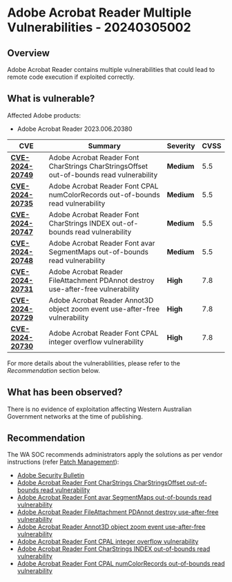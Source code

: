 # Adobe Acrobat Reader Multiple Vulnerabilities - 20240305002

## Overview

Adobe Acrobat Reader contains multiple vulnerabilities that could lead to remote code execution if exploited correctly.

## What is vulnerable?

Affected Adobe products:

- Adobe Acrobat Reader 2023.006.20380

| CVE                                                                   | Summary                                                                                  | Severity   | CVSS |
| --------------------------------------------------------------------- | ---------------------------------------------------------------------------------------- | ---------- | ---- |
| [**CVE-2024-20749**](https://nvd.nist.gov/vuln/detail/CVE-2024-20749) | Adobe Acrobat Reader Font CharStrings CharStringsOffset out-of-bounds read vulnerability | **Medium** | 5.5  |
| [**CVE-2024-20735**](https://nvd.nist.gov/vuln/detail/CVE-2024-20735) | Adobe Acrobat Reader Font CPAL numColorRecords out-of-bounds read vulnerability          | **Medium** | 5.5  |
| [**CVE-2024-20747**](https://nvd.nist.gov/vuln/detail/CVE-2024-20747) | Adobe Acrobat Reader Font CharStrings INDEX out-of-bounds read vulnerability             | **Medium** | 5.5  |
| [**CVE-2024-20748**](https://nvd.nist.gov/vuln/detail/CVE-2024-20748) | Adobe Acrobat Reader Font avar SegmentMaps out-of-bounds read vulnerability              | **Medium** | 5.5  |
| [**CVE-2024-20731**](https://nvd.nist.gov/vuln/detail/CVE-2024-20731) | Adobe Acrobat Reader FileAttachment PDAnnot destroy use-after-free vulnerability         | **High**   | 7.8  |
| [**CVE-2024-20729**](https://nvd.nist.gov/vuln/detail/CVE-2024-20729) | Adobe Acrobat Reader Annot3D object zoom event use-after-free vulnerability              | **High**   | 7.8  |
| [**CVE-2024-20730**](https://nvd.nist.gov/vuln/detail/CVE-2024-20730) | Adobe Acrobat Reader Font CPAL integer overflow vulnerability                            | **High**   | 7.8  |

For more details about the vulnerablilities, please refer to the *Recommendation* section below.

## What has been observed?

There is no evidence of exploitation affecting Western Australian Government networks at the time of publishing.

## Recommendation

The WA SOC recommends administrators apply the solutions as per vendor instructions (refer [Patch Management](../guidelines/patch-management.md)):

- [Adobe Security Bulletin](https://helpx.adobe.com/au/security/products/acrobat/apsb24-07.html)
- [Adobe Acrobat Reader Font CharStrings CharStringsOffset out-of-bounds read vulnerability](https://talosintelligence.com/vulnerability_reports/TALOS-2023-1910)
- [Adobe Acrobat Reader Font avar SegmentMaps out-of-bounds read vulnerability](https://talosintelligence.com/vulnerability_reports/TALOS-2023-1909)
- [Adobe Acrobat Reader FileAttachment PDAnnot destroy use-after-free vulnerability](https://talosintelligence.com/vulnerability_reports/TALOS-2023-1901)
- [Adobe Acrobat Reader Annot3D object zoom event use-after-free vulnerability](https://talosintelligence.com/vulnerability_reports/TALOS-2023-1890)
- [Adobe Acrobat Reader Font CPAL integer overflow vulnerability](https://talosintelligence.com/vulnerability_reports/TALOS-2023-1906)
- [Adobe Acrobat Reader Font CharStrings INDEX out-of-bounds read vulnerability](https://talosintelligence.com/vulnerability_reports/TALOS-2023-1908)
- [Adobe Acrobat Reader Font CPAL numColorRecords out-of-bounds read vulnerability](https://talosintelligence.com/vulnerability_reports/TALOS-2023-1905)
